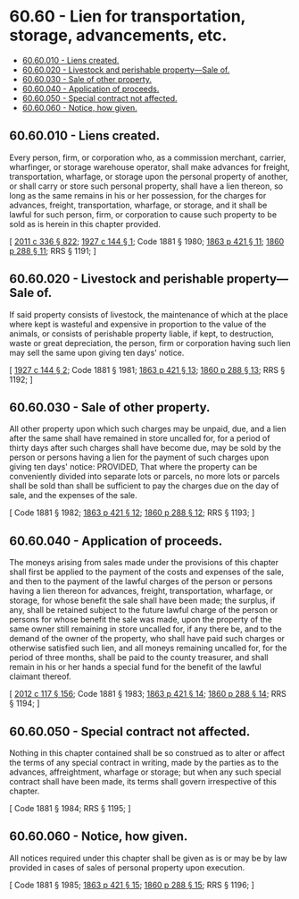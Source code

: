 # 60.60 - Lien for transportation, storage, advancements, etc.
* [60.60.010 - Liens created.](#6060010---liens-created)
* [60.60.020 - Livestock and perishable property—Sale of.](#6060020---livestock-and-perishable-propertysale-of)
* [60.60.030 - Sale of other property.](#6060030---sale-of-other-property)
* [60.60.040 - Application of proceeds.](#6060040---application-of-proceeds)
* [60.60.050 - Special contract not affected.](#6060050---special-contract-not-affected)
* [60.60.060 - Notice, how given.](#6060060---notice-how-given)
## 60.60.010 - Liens created.
Every person, firm, or corporation who, as a commission merchant, carrier, wharfinger, or storage warehouse operator, shall make advances for freight, transportation, wharfage, or storage upon the personal property of another, or shall carry or store such personal property, shall have a lien thereon, so long as the same remains in his or her possession, for the charges for advances, freight, transportation, wharfage, or storage, and it shall be lawful for such person, firm, or corporation to cause such property to be sold as is herein in this chapter provided.

\[ [2011 c 336 § 822](http://lawfilesext.leg.wa.gov/biennium/2011-12/Pdf/Bills/Session%20Laws/Senate/5045.SL.pdf?cite=2011%20c%20336%20§%20822); [1927 c 144 § 1](http://leg.wa.gov/CodeReviser/documents/sessionlaw/1927c144.pdf?cite=1927%20c%20144%20§%201); Code 1881 § 1980; [1863 p 421 § 11](http://leg.wa.gov/CodeReviser/Pages/session_laws.aspx?cite=1863%20p%20421%20§%2011); [1860 p 288 § 11](http://leg.wa.gov/CodeReviser/Pages/session_laws.aspx?cite=1860%20p%20288%20§%2011); RRS § 1191; \]

## 60.60.020 - Livestock and perishable property—Sale of.
If said property consists of livestock, the maintenance of which at the place where kept is wasteful and expensive in proportion to the value of the animals, or consists of perishable property liable, if kept, to destruction, waste or great depreciation, the person, firm or corporation having such lien may sell the same upon giving ten days' notice.

\[ [1927 c 144 § 2](http://leg.wa.gov/CodeReviser/documents/sessionlaw/1927c144.pdf?cite=1927%20c%20144%20§%202); Code 1881 § 1981; [1863 p 421 § 13](http://leg.wa.gov/CodeReviser/Pages/session_laws.aspx?cite=1863%20p%20421%20§%2013); [1860 p 288 § 13](http://leg.wa.gov/CodeReviser/Pages/session_laws.aspx?cite=1860%20p%20288%20§%2013); RRS § 1192; \]

## 60.60.030 - Sale of other property.
All other property upon which such charges may be unpaid, due, and a lien after the same shall have remained in store uncalled for, for a period of thirty days after such charges shall have become due, may be sold by the person or persons having a lien for the payment of such charges upon giving ten days' notice: PROVIDED, That where the property can be conveniently divided into separate lots or parcels, no more lots or parcels shall be sold than shall be sufficient to pay the charges due on the day of sale, and the expenses of the sale.

\[ Code 1881 § 1982; [1863 p 421 § 12](http://leg.wa.gov/CodeReviser/Pages/session_laws.aspx?cite=1863%20p%20421%20§%2012); [1860 p 288 § 12](http://leg.wa.gov/CodeReviser/Pages/session_laws.aspx?cite=1860%20p%20288%20§%2012); RRS § 1193; \]

## 60.60.040 - Application of proceeds.
The moneys arising from sales made under the provisions of this chapter shall first be applied to the payment of the costs and expenses of the sale, and then to the payment of the lawful charges of the person or persons having a lien thereon for advances, freight, transportation, wharfage, or storage, for whose benefit the sale shall have been made; the surplus, if any, shall be retained subject to the future lawful charge of the person or persons for whose benefit the sale was made, upon the property of the same owner still remaining in store uncalled for, if any there be, and to the demand of the owner of the property, who shall have paid such charges or otherwise satisfied such lien, and all moneys remaining uncalled for, for the period of three months, shall be paid to the county treasurer, and shall remain in his or her hands a special fund for the benefit of the lawful claimant thereof.

\[ [2012 c 117 § 156](http://lawfilesext.leg.wa.gov/biennium/2011-12/Pdf/Bills/Session%20Laws/Senate/6095.SL.pdf?cite=2012%20c%20117%20§%20156); Code 1881 § 1983; [1863 p 421 § 14](http://leg.wa.gov/CodeReviser/Pages/session_laws.aspx?cite=1863%20p%20421%20§%2014); [1860 p 288 § 14](http://leg.wa.gov/CodeReviser/Pages/session_laws.aspx?cite=1860%20p%20288%20§%2014); RRS § 1194; \]

## 60.60.050 - Special contract not affected.
Nothing in this chapter contained shall be so construed as to alter or affect the terms of any special contract in writing, made by the parties as to the advances, affreightment, wharfage or storage; but when any such special contract shall have been made, its terms shall govern irrespective of this chapter.

\[ Code 1881 § 1984; RRS § 1195; \]

## 60.60.060 - Notice, how given.
All notices required under this chapter shall be given as is or may be by law provided in cases of sales of personal property upon execution.

\[ Code 1881 § 1985; [1863 p 421 § 15](http://leg.wa.gov/CodeReviser/Pages/session_laws.aspx?cite=1863%20p%20421%20§%2015); [1860 p 288 § 15](http://leg.wa.gov/CodeReviser/Pages/session_laws.aspx?cite=1860%20p%20288%20§%2015); RRS § 1196; \]

